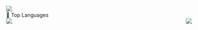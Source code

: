 <img align="left" src="https://github-readme-stats.vercel.app/api?username=cpkkcb&include_all_commits=true&count_private-true&custom_title=cpkkcb'%20GitHub%20Stats&line_height=30&show_icons=true&hide_border=true&bg_color=192133&title_color=efb752&icon_color=efb752&text_color=70bed9"></br>
🔱 Top Languages <br>
<img align="right" src="https://github-readme-stats.vercel.app/api/top-langs/?username=cpkkcb&layout=compact">
![](https://visitor-badge.glitch.me/badge?page_id=cpkkcb.readme)

